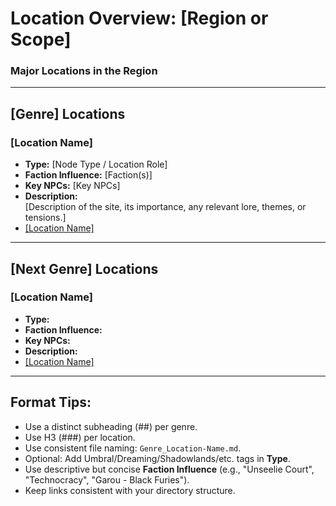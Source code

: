 # **Location Overview: [Region or Scope]**

### Major Locations in the Region

---

## [Genre] Locations

### [Location Name]
- **Type:** [Node Type / Location Role]
- **Faction Influence:** [Faction(s)]
- **Key NPCs:** [Key NPCs]
- **Description:**  
[Description of the site, its importance, any relevant lore, themes, or tensions.]
- [[Location Name]](./[Genre]_[Location-Slug].md)

<!-- Repeat this format per location as needed for the genre -->

---

## [Next Genre] Locations

### [Location Name]
- **Type:** 
- **Faction Influence:** 
- **Key NPCs:** 
- **Description:**  
- [[Location Name]](./[Genre]_[Location-Slug].md)

<!-- Repeat for additional genres: Changeling, Mage, Wraith, Hunter, Other -->

---

## Format Tips:
- Use a distinct subheading (##) per genre.
- Use H3 (###) per location.
- Use consistent file naming: `Genre_Location-Name.md`.
- Optional: Add Umbral/Dreaming/Shadowlands/etc. tags in **Type**.
- Use descriptive but concise **Faction Influence** (e.g., "Unseelie Court", "Technocracy", "Garou - Black Furies").
- Keep links consistent with your directory structure.
